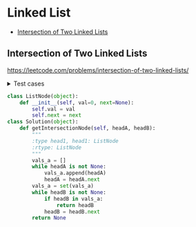 # Linked List

+ [Intersection of Two Linked Lists
](#intersection-of-two-linked-lists
)
## Intersection of Two Linked Lists

https://leetcode.com/problems/intersection-of-two-linked-lists/

<details><summary>Test cases</summary><blockquote>

```python
import unittest
from solution import Solution
from solution import ListNode
class TestIntersectionNode(unittest.TestCase):
    def setUp(self):
        self.solution = Solution()
    def test_empty_list(self):
        test_list1 = None
        test_list2 = None
        self.assertEqual(self.solution.getIntersectionNode(test_list1, test_list2), None)
    def test_equal_values(self):
        node1 = ListNode(5)
        node2 = ListNode(4, node1)
        node3 = ListNode(1, node2)
        node4 = ListNode(1, node2)
        node5 = ListNode(4, node3)
        node6 = ListNode(6, node4)
        self.assertEqual(self.solution.getIntersectionNode(node5, node6), node2)
    def test_no_intersection(self):
        node1 = ListNode(7)
        node2 = ListNode(4, node1)
        node3 = ListNode(11, node2)
        node4 = ListNode(7)
        node5 = ListNode(4, node4)
        node6 = ListNode(11, node5)
        self.assertEqual(self.solution.getIntersectionNode(node3, node6), None)
if __name__ == "__main__":
    unittest.main()
```

</blockquote></details>


```python
class ListNode(object):
    def __init__(self, val=0, next=None):
        self.val = val
        self.next = next
class Solution(object):
    def getIntersectionNode(self, headA, headB):
        """
        :type head1, head1: ListNode
        :rtype: ListNode
        """
        vals_a = []
        while headA is not None:
            vals_a.append(headA)
            headA = headA.next
        vals_a = set(vals_a)
        while headB is not None:
            if headB in vals_a:
                return headB
            headB = headB.next
        return None
```